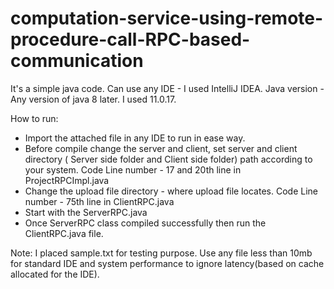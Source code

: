 # computation-service-using-remote-procedure-call-RPC-based-communication

It's a simple java code.
Can use any IDE - I used IntelliJ IDEA.
Java version - Any version of java 8 later. I used 11.0.17.

How to run:
  * Import the attached file in any IDE to run in ease way.
  * Before compile change the server and client, set server and client directory ( Server side folder and Client side folder) path according to your system. Code Line number - 17 and 20th line in ProjectRPCImpl.java
  * Change the upload file directory - where upload file locates. Code Line number - 75th line in ClientRPC.java
  * Start with the ServerRPC.java
  * Once ServerRPC class compiled successfully then run the ClientRPC.java file.

  Note: I placed sample.txt for testing purpose. Use any file less than 10mb for standard IDE and system performance to ignore latency(based on cache allocated for the IDE).
